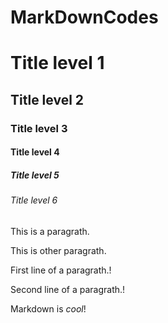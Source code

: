 # MarkDownCodes

# Title level 1

## Title level 2

### Title level 3

#### Title level 4

##### Title level 5

###### Title level 6



This is a paragrath.



This is other paragrath.



First line of a paragrath.!

Second line of a paragrath.!



Markdown  is  _cool_!
